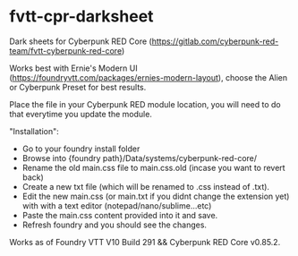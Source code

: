 # fvtt-cpr-darksheet
Dark sheets for Cyberpunk RED Core (https://gitlab.com/cyberpunk-red-team/fvtt-cyberpunk-red-core)

Works best with Ernie's Modern UI (https://foundryvtt.com/packages/ernies-modern-layout), choose the Alien or Cyberpunk Preset for best results.

Place the file in your Cyberpunk RED module location, you will need to do that everytime you update the module.

"Installation":
- Go to your foundry install folder
- Browse into {foundry path}/Data/systems/cyberpunk-red-core/
- Rename the old main.css file to main.css.old (incase you want to revert back)
- Create a new txt file (which will be renamed to .css instead of .txt).
- Edit the new main.css (or main.txt if you didnt change the extension yet) with with a text editor (notepad/nano/sublime...etc)
- Paste the main.css content provided into it and save.
- Refresh foundry and you should see the changes.


Works as of Foundry VTT V10 Build 291 && Cyberpunk RED Core v0.85.2.
